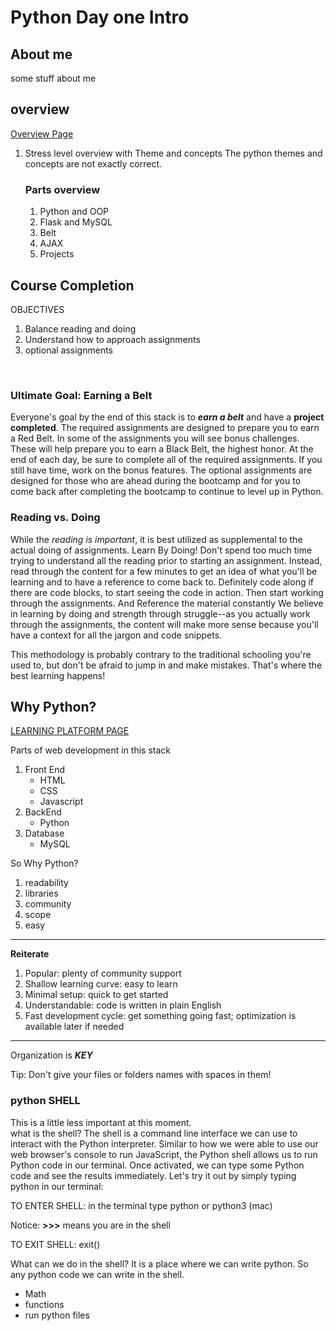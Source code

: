 <link rel="stylesheet" href="../../../../md-framework.css">

# Python Day one Intro

## About me

some stuff about me

## overview
[Overview Page](#https://login.codingdojo.com/m/172/7208/51936)

1. Stress level overview with Theme and concepts
    <span class="question">The python themes and concepts are not exactly correct. </span>
    ### Parts overview
    1. Python and OOP
    1. Flask and MySQL
    1. Belt
    1. AJAX
    1. Projects

## Course Completion

<div class="obj"> 
<p class="title">OBJECTIVES</p>
    <ol>
        <li>Balance reading and doing</li>
        <li>Understand how to approach assignments</li>
        <li>optional assignments</li>
    </ol>
</div>
<br>

### Ultimate Goal: Earning a Belt
Everyone's goal by the end of this stack is to ***earn a belt*** and have a **project completed**.  The required assignments are designed to prepare you to earn a Red Belt.  In some of the assignments you will see bonus challenges.  These will help prepare you to earn a Black Belt, the highest honor.  At the end of each day, be sure to complete all of the required assignments.  If you still have time, work on the bonus features.  The optional assignments are designed for those who are ahead during the bootcamp and for you to come back after completing the bootcamp to continue to level up in Python.
<br><span class="highlight-green"></span>

### Reading vs. Doing
While the *reading is important*, it is best utilized as supplemental to the actual doing of assignments. <span class="highlight-yellow">Learn By Doing!</span> Don't spend too much time trying to understand all the reading prior to starting an assignment. Instead, read through the content for a few minutes to get an idea of what you'll be learning and to have a reference to come back to. Definitely code along if there are code blocks, to start seeing the code in action. Then start working through the assignments. <span class="highlight-yellow">And Reference the material constantly</span> We believe in learning by doing and strength through struggle--as you actually work through the assignments, the content will make more sense because you'll have a context for all the jargon and code snippets.

This methodology is probably contrary to the traditional schooling you're used to, but don't be afraid to jump in and make mistakes. That's where the best learning happens!

## Why Python?
[LEARNING PLATFORM PAGE](#https://login.codingdojo.com/m/172/7208/51937)

Parts of web development in this stack
1. Front End
    - HTML
    - CSS
    - Javascript
1. BackEnd
    - Python
1. Database
    - MySQL

<span class="highlight-yellow">So Why Python?</span>

1. readability
1. libraries
1. community
1. scope
1. easy
---
**Reiterate**
1. Popular: plenty of community support
1. Shallow learning curve: easy to learn
1. Minimal setup: quick to get started
1. Understandable: code is written in plain English
1. Fast development cycle: get something going fast; optimization is available  later if needed

--- 
Organization is ***KEY***

<span class="highlight-green">Tip: Don't give your files or folders names with spaces in them!</span>

### python SHELL 
<div class="watchout-bg">
    <span class="watchout-text">This is a little less important at this moment. </span>
</div>
<span class="question">what is the shell?</span>
<span class="answer">The shell is a command line interface we can use to interact with the Python interpreter. Similar to how we were able to use our web browser's console to run JavaScript, the Python shell allows us to run Python code in our terminal. Once activated, we can type some Python code and see the results immediately. Let's try it out by simply typing python in our terminal:</span>

TO ENTER SHELL: in the terminal type python or python3 (mac)

<span class="highlight-green">Notice:</span> **>>>** means you are in the shell

TO EXIT SHELL: exit()

<span class="question">What can we do in the shell?</span>
<span class="answer">It is a place where we can write python. So any python code we can write in the shell.</span>

- Math
- functions
- run python files